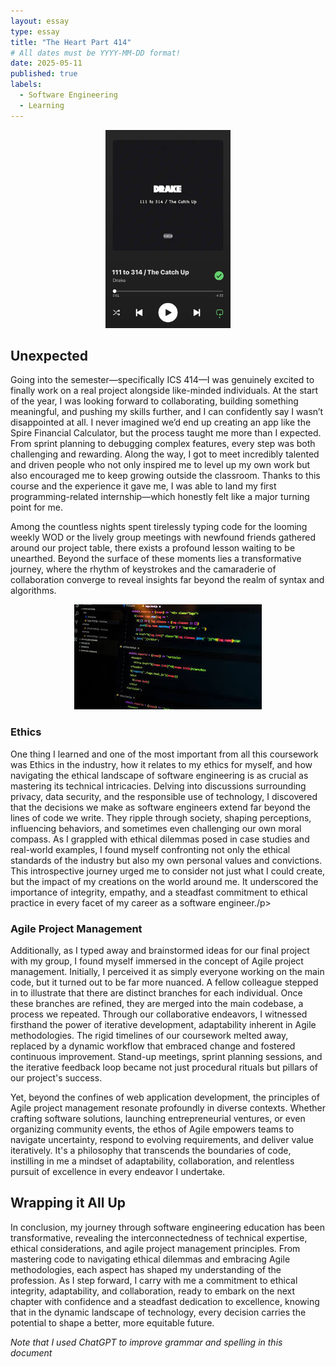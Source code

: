 ```yaml
---
layout: essay
type: essay
title: "The Heart Part 414"
# All dates must be YYYY-MM-DD format!
date: 2025-05-11
published: true
labels:
  - Software Engineering
  - Learning
---
```


<div style="text-align: center;">
    <img src="../img/cotton/111-to-314.jpg" width="200px"/>
</div>

<h2>Unexpected</h2> 

<p> Going into the semester—specifically ICS 414—I was genuinely excited to finally work on a real project alongside like-minded individuals. At the start of the year, I was looking forward to collaborating, building something meaningful, and pushing my skills further, and I can confidently say I wasn’t disappointed at all. I never imagined we’d end up creating an app like the Spire Financial Calculator, but the process taught me more than I expected. From sprint planning to debugging complex features, every step was both challenging and rewarding. Along the way, I got to meet incredibly talented and driven people who not only inspired me to level up my own work but also encouraged me to keep growing outside the classroom. Thanks to this course and the experience it gave me, I was able to land my first programming-related internship—which honestly felt like a major turning point for me.
</p>

<p>
Among the countless nights spent tirelessly typing code for the looming weekly WOD or the lively group meetings with newfound friends gathered around our project table, there exists a profound lesson waiting to be unearthed. Beyond the surface of these moments lies a transformative journey, where the rhythm of keystrokes and the camaraderie of collaboration converge to reveal insights far beyond the realm of syntax and algorithms.
</p>

<div style="text-align: center;">
    <img src="../img/cotton/software-engineering.jpeg" />
</div>
<h3>Ethics </h3>
<p>One thing I learned and one of the most important from all this coursework was Ethics in the industry, how it relates to my ethics for myself, and how navigating the ethical landscape of software engineering is as crucial as mastering its technical intricacies. Delving into discussions surrounding privacy, data security, and the responsible use of technology, I discovered that the decisions we make as software engineers extend far beyond the lines of code we write. They ripple through society, shaping perceptions, influencing behaviors, and sometimes even challenging our own moral compass. As I grappled with ethical dilemmas posed in case studies and real-world examples, I found myself confronting not only the ethical standards of the industry but also my own personal values and convictions. This introspective journey urged me to consider not just what I could create, but the impact of my creations on the world around me. It underscored the importance of integrity, empathy, and a steadfast commitment to ethical practice in every facet of my career as a software engineer./p>


<h3>Agile Project Management</h3>
<p>
Additionally, as I typed away and brainstormed ideas for our final project with my group, I found myself immersed in the concept of Agile project management. Initially, I perceived it as simply everyone working on the main code, but it turned out to be far more nuanced. A fellow colleague stepped in to illustrate that there are distinct branches for each individual. Once these branches are refined, they are merged into the main codebase, a process we repeated. Through our collaborative endeavors, I witnessed firsthand the power of iterative development, adaptability inherent in Agile methodologies. The rigid timelines of our coursework melted away, replaced by a dynamic workflow that embraced change and fostered continuous improvement. Stand-up meetings, sprint planning sessions, and the iterative feedback loop became not just procedural rituals but pillars of our project's success.</p>

<p>
Yet, beyond the confines of web application development, the principles of Agile project management resonate profoundly in diverse contexts. Whether crafting software solutions, launching entrepreneurial ventures, or even organizing community events, the ethos of Agile empowers teams to navigate uncertainty, respond to evolving requirements, and deliver value iteratively. It's a philosophy that transcends the boundaries of code, instilling in me a mindset of adaptability, collaboration, and relentless pursuit of excellence in every endeavor I undertake. </p>

<h2>Wrapping it All Up</h2>
<p>
In conclusion, my journey through software engineering education has been transformative, revealing the interconnectedness of technical expertise, ethical considerations, and agile project management principles. From mastering code to navigating ethical dilemmas and embracing Agile methodologies, each aspect has shaped my understanding of the profession. As I step forward, I carry with me a commitment to ethical integrity, adaptability, and collaboration, ready to embark on the next chapter with confidence and a steadfast dedication to excellence, knowing that in the dynamic landscape of technology, every decision carries the potential to shape a better, more equitable future.</p>

*Note that I used ChatGPT to improve grammar and spelling in this document*
